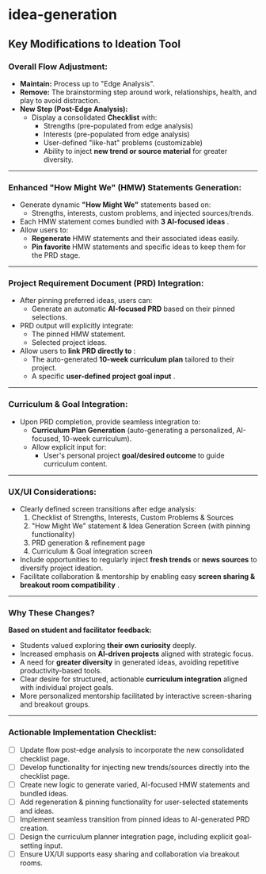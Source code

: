 # idea-generation

## Key Modifications to Ideation Tool

### Overall Flow Adjustment:

* **Maintain:** Process up to "Edge Analysis".
* **Remove:** The brainstorming step around work, relationships, health, and play to avoid distraction.
* **New Step (Post-Edge Analysis):**
  * Display a consolidated **Checklist** with:
    * Strengths (pre-populated from edge analysis)
    * Interests (pre-populated from edge analysis)
    * User-defined "like-hat" problems (customizable)
    * Ability to inject **new trend or source material** for greater diversity.

---

### Enhanced "How Might We" (HMW) Statements Generation:

* Generate dynamic **"How Might We"** statements based on:
  * Strengths, interests, custom problems, and injected sources/trends.
* Each HMW statement comes bundled with  **3 AI-focused ideas** .
* Allow users to:
  * **Regenerate** HMW statements and their associated ideas easily.
  * **Pin favorite** HMW statements and specific ideas to keep them for the PRD stage.

---

### Project Requirement Document (PRD) Integration:

* After pinning preferred ideas, users can:
  * Generate an automatic **AI-focused PRD** based on their pinned selections.
* PRD output will explicitly integrate:
  * The pinned HMW statement.
  * Selected project ideas.
* Allow users to  **link PRD directly to** :
  * The auto-generated **10-week curriculum plan** tailored to their project.
  * A specific  **user-defined project goal input** .

---

### Curriculum & Goal Integration:

* Upon PRD completion, provide seamless integration to:
  * **Curriculum Plan Generation** (auto-generating a personalized, AI-focused, 10-week curriculum).
  * Allow explicit input for:
    * User's personal project **goal/desired outcome** to guide curriculum content.

---

### UX/UI Considerations:

* Clearly defined screen transitions after edge analysis:
  1. Checklist of Strengths, Interests, Custom Problems & Sources
  2. "How Might We" statement & Idea Generation Screen (with pinning functionality)
  3. PRD generation & refinement page
  4. Curriculum & Goal integration screen
* Include opportunities to regularly inject **fresh trends** or **news sources** to diversify project ideation.
* Facilitate collaboration & mentorship by enabling easy  **screen sharing & breakout room compatibility** .

---

### Why These Changes?

**Based on student and facilitator feedback:**

* Students valued exploring **their own curiosity** deeply.
* Increased emphasis on **AI-driven projects** aligned with strategic focus.
* A need for **greater diversity** in generated ideas, avoiding repetitive productivity-based tools.
* Clear desire for structured, actionable **curriculum integration** aligned with individual project goals.
* More personalized mentorship facilitated by interactive screen-sharing and breakout groups.

---

### Actionable Implementation Checklist:

* [ ] Update flow post-edge analysis to incorporate the new consolidated checklist page.
* [ ] Develop functionality for injecting new trends/sources directly into the checklist page.
* [ ] Create new logic to generate varied, AI-focused HMW statements and bundled ideas.
* [ ] Add regeneration & pinning functionality for user-selected statements and ideas.
* [ ] Implement seamless transition from pinned ideas to AI-generated PRD creation.
* [ ] Design the curriculum planner integration page, including explicit goal-setting input.
* [ ] Ensure UX/UI supports easy sharing and collaboration via breakout rooms.
